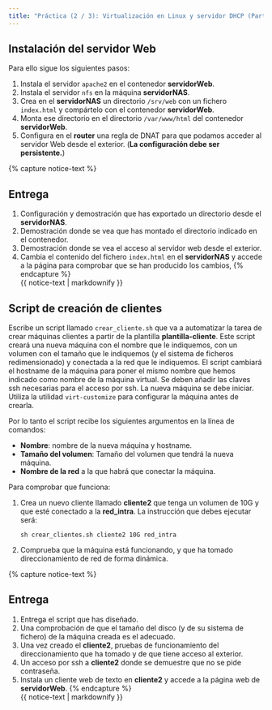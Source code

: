 ```yaml
---
title: "Práctica (2 / 3): Virtualización en Linux y servidor DHCP (Parte 2)"
---
```


## Instalación del servidor Web

Para ello sigue los siguientes pasos:

1. Instala el servidor `apache2` en el contenedor **servidorWeb**.
2. Instala el servidor `nfs` en la máquina **servidorNAS**.
3. Crea en el **servidorNAS** un directorio `/srv/web` con un fichero `index.html` y compártelo con el contenedor **servidorWeb**.
3. Monta ese directorio en el directorio `/var/www/html` del contenedor **servidorWeb**.
4. Configura en el **router** una regla de DNAT para que podamos acceder al servidor Web desde el exterior. (**La configuración debe ser persistente.**)

{% capture notice-text %}
## Entrega

1. Configuración y demostración que has exportado un directorio desde el **servidorNAS**.
2. Demostración donde se vea que has montado el directorio indicado en el contenedor.
3. Demostración donde se vea el acceso al servidor web desde el exterior.
4. Cambia el contenido del fichero `index.html` en el **servidorNAS** y accede a la página para comprobar que se han producido los cambios,
{% endcapture %}<div class="notice--info">{{ notice-text | markdownify }}</div>


## Script de creación de clientes

Escribe un script llamado `crear_cliente.sh` que va a automatizar la tarea de crear máquinas clientes a partir de la plantilla **plantilla-cliente**. Este script creará una nueva máquina con el nombre que le indiquemos, con un volumen con el tamaño que le indiquemos (y el sistema de ficheros redimensionado) y conectada a la red que le indiquemos. El script cambiará el hostname de la máquina para poner el mismo nombre que hemos indicado como nombre de la máquina virtual. Se deben añadir las claves ssh necesarias para el acceso por ssh. La nueva máquina se debe iniciar. Utiliza la utilidad `virt-customize` para configurar la máquina antes de crearla.

Por lo tanto el script recibe los siguientes argumentos en la línea de comandos:

* **Nombre**: nombre de la nueva máquina y hostname.
* **Tamaño del volumen**: Tamaño del volumen que tendrá la nueva máquina.
* **Nombre de la red** a la que habrá que conectar la máquina.

Para comprobar que funciona:

1. Crea un nuevo cliente llamado **cliente2** que tenga un volumen de 10G y que esté conectado a la **red_intra**. La instrucción que debes ejecutar será:

	```
	sh crear_clientes.sh cliente2 10G red_intra
	```
2. Comprueba que la máquina está funcionando, y que ha tomado direccionamiento de red de forma dinámica.

{% capture notice-text %}
## Entrega

1. Entrega el script que has diseñado.
2. Una comprobación de que el tamaño del disco (y de su sistema de fichero) de la máquina creada es el adecuado.
3. Una vez creado el **cliente2**, pruebas de funcionamiento del direccionamiento que ha tomado y de que tiene acceso al exterior.
4. Un acceso por ssh a **cliente2** donde se demuestre que no se pide contraseña.
5. Instala un cliente web de texto en **cliente2** y accede a la página web de **servidorWeb**.
{% endcapture %}<div class="notice--info">{{ notice-text | markdownify }}</div>
